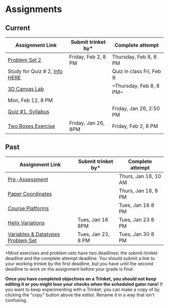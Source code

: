 # Assignments

## Current

| Assignment Link                                                                                                                      | Submit trinket by\* | Complete attempt         |
| ------------------------------------------------------------------------------------------------------------------------------------ | ------------------- | ------------------------ |
| [Problem Set 2](https://classroom.github.com/a/bvROnoOH)                                                                             | Friday, Feb 2, 8 PM | Thursday, Feb 8, 8 PM    |
| Study for Quiz # 2, [Info HERE](https://github.com/allegheny-college-cmpsc-100-spring-2024/slides/blob/main/reminders/feb-9-quiz.md) |                     | Quiz in class Fri, Feb 9 |
| [3D Canvas Lab](https://classroom.github.com/a/45BEsoro)                                                                             |                     | ~Thursday, Feb 8, 8 PM~  |
| Mon, Feb 12, 8 PM                                                                                                                    |
| [Quiz #1, Syllabus](https://docs.google.com/forms/d/e/1FAIpQLScanSjvjOR6N-Rf6yZ-pl0gq8Pm-xRVHQ2uahtVkvkKdG-eIg/viewform?usp=sf_link) |                     | Friday, Jan 26, 2:50 PM  |
| [Two Boxes Exercise](https://classroom.github.com/a/87Sq-wos)                                                                        | Friday, Jan 26, 8PM | Friday, Feb 2, 8 PM      |

## Past

| Assignment Link                                                                                                                   | Submit trinket by\* | Complete attempt     |
| --------------------------------------------------------------------------------------------------------------------------------- | ------------------- | -------------------- |
| [Pre-Assessment](https://docs.google.com/forms/d/e/1FAIpQLSfI8_lGf7UB6HnVHs0JR19XtWAWmneT_HUIM1-ACb_C7mWakw/viewform?usp=sf_link) |                     | Thurs, Jan 18, 10 AM |
| [Paper Coordinates](https://classroom.github.com/a/tOox8MQP)                                                                      |                     | Thurs, Jan 18, 8 PM  |
| [Course Platforms](https://classroom.github.com/a/I_aPYXfe)                                                                       |                     | Tues, Jan 16 8 PM    |
| [Helix Variations](https://classroom.github.com/a/iYUubKEG)                                                                       | Tues, Jan 16 8PM    | Tues, Jan 23 8 PM    |
| [Variables & Datatypes Problem Set](https://classroom.github.com/a/UNxAOcxS)                                                      | Tues, Jan 23, 8 PM  | Tues, Jan 30 8 PM    |

\*Most exercises and problem sets have two deadlines: the submit-trinket deadline and the complete attempt deadline. You should submit a link to your working trinket by the first deadline, but you have until the second deadline to work on the assignment before your grade is final.

**Once you have completed objectives on a Trinket, you should not keep editing it or you might lose your checks when the scheduled gator runs!** If you want to keep experimenting with a Trinket, you can make a copy of by clicking the "copy" button above the editor. Rename it in a way that isn't confusing.

